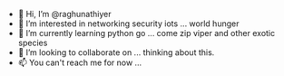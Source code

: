 - 👋 Hi, I’m @raghunathiyer
- 👀 I’m interested in networking security iots ... world hunger 
- 🌱 I’m currently learning python go ... come zip viper and other exotic species 
- 💞️ I’m looking to collaborate on ... thinking about this.
- 📫 You can't reach me for now ...

<!---
raghunathiyer/raghunathiyer is a ✨ special ✨ repository because its `README.md` (this file) appears on your GitHub profile.
You can click the Preview link to take a look at your changes.
--->
